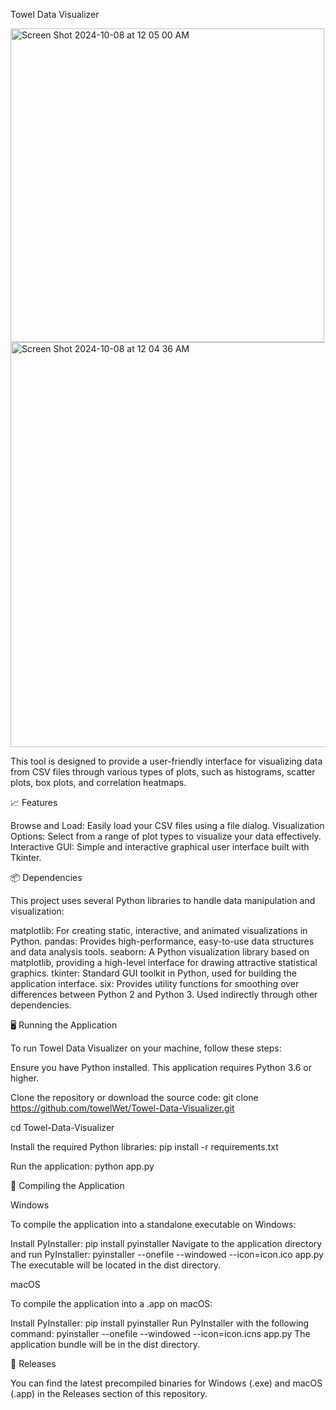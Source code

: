 Towel Data Visualizer

<img width="502" alt="Screen Shot 2024-10-08 at 12 05 00 AM" src="https://github.com/user-attachments/assets/ee70144e-e021-481e-9886-a846d6a4c6a2">

<img width="648" alt="Screen Shot 2024-10-08 at 12 04 36 AM" src="https://github.com/user-attachments/assets/fc17dd64-ee9d-49f2-8c6b-f9309382f3bd">

This tool is designed to provide a user-friendly interface for visualizing data from CSV files through various types of plots, such as histograms, scatter plots, box plots, and correlation heatmaps.

📈 Features

Browse and Load: Easily load your CSV files using a file dialog.
Visualization Options: Select from a range of plot types to visualize your data effectively.
Interactive GUI: Simple and interactive graphical user interface built with Tkinter.


📦 Dependencies

This project uses several Python libraries to handle data manipulation and visualization:

matplotlib: For creating static, interactive, and animated visualizations in Python.
pandas: Provides high-performance, easy-to-use data structures and data analysis tools.
seaborn: A Python visualization library based on matplotlib, providing a high-level interface for drawing attractive statistical graphics.
tkinter: Standard GUI toolkit in Python, used for building the application interface.
six: Provides utility functions for smoothing over differences between Python 2 and Python 3. Used indirectly through other dependencies.


🖥️ Running the Application

To run Towel Data Visualizer on your machine, follow these steps:

Ensure you have Python installed. This application requires Python 3.6 or higher.

Clone the repository or download the source code:
git clone https://github.com/towelWet/Towel-Data-Visualizer.git

cd Towel-Data-Visualizer

Install the required Python libraries:
pip install -r requirements.txt

Run the application:
python app.py


🔨 Compiling the Application

Windows

To compile the application into a standalone executable on Windows:

Install PyInstaller:
pip install pyinstaller
Navigate to the application directory and run PyInstaller:
pyinstaller --onefile --windowed --icon=icon.ico app.py
The executable will be located in the dist directory.

macOS

To compile the application into a .app on macOS:

Install PyInstaller:
pip install pyinstaller
Run PyInstaller with the following command:
pyinstaller --onefile --windowed --icon=icon.icns app.py
The application bundle will be in the dist directory.

📂 Releases

You can find the latest precompiled binaries for Windows (.exe) and macOS (.app) in the Releases section of this repository.

